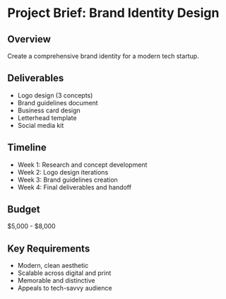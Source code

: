 # Project Brief: Brand Identity Design

## Overview
Create a comprehensive brand identity for a modern tech startup.

## Deliverables
- Logo design (3 concepts)
- Brand guidelines document
- Business card design
- Letterhead template
- Social media kit

## Timeline
- Week 1: Research and concept development
- Week 2: Logo design iterations
- Week 3: Brand guidelines creation
- Week 4: Final deliverables and handoff

## Budget
$5,000 - $8,000

## Key Requirements
- Modern, clean aesthetic
- Scalable across digital and print
- Memorable and distinctive
- Appeals to tech-savvy audience
